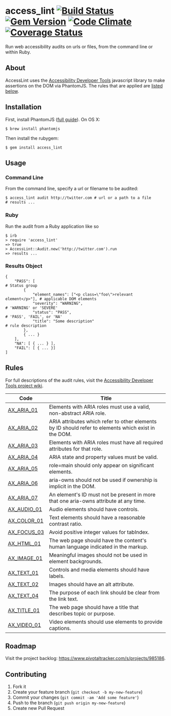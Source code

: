 # access_lint [![Build Status](https://travis-ci.org/accesslint/access_lint.svg)](https://travis-ci.org/accesslint/access_lint) [![Gem Version](https://badge.fury.io/rb/access_lint.svg)](http://badge.fury.io/rb/access_lint) [![Code Climate](https://codeclimate.com/repos/52c4c7ca6956804bb2000905/badges/5a971515dcfd43cf57e1/gpa.svg)](https://codeclimate.com/repos/52c4c7ca6956804bb2000905/feed) [![Coverage Status](https://coveralls.io/repos/ckundo/access_lint/badge.png?branch=master)](https://coveralls.io/r/ckundo/access_lint?branch=master)

Run web accessibility audits on urls or files, from the command line or within Ruby.

## About

AccessLint uses the [Accessibility Developer Tools](https://github.com/GoogleChrome/accessibility-developer-tools) javascript library to make assertions on the DOM via PhantomJS. The rules that are applied are [listed below](#rules).

## Installation

First, install PhantomJS ([full guide](http://phantomjs.org/)). On OS X:

    $ brew install phantomjs

Then install the rubygem:

    $ gem install access_lint

## Usage

### Command Line

From the command line, specify a url or filename to be audited:

    $ access_lint audit http://twitter.com # url or a path to a file
    # results ...

### Ruby

Run the audit from a Ruby application like so

    $ irb
    > require 'access_lint'
    => true
    > AccessLint::Audit.new('http://twitter.com').run
    => results ...

### Results Object

    {
        "PASS": [                                                           # Status group
            {
                "element_names": ["<p class=\"foo\">relevant element</p>"], # applicable DOM elements
                "severity": "WARNING",                                      # 'WARNING' or 'SEVERE'
                "status": "PASS",                                           # 'PASS', 'FAIL', or 'NA'
                "title": "Some description"                                 # rule description
            },
            { ... }
        ],
        "NA": [ { ... } ],
        "FAIL": [ { ... }]
    ]

## Rules

For full descriptions of the audit rules, visit the [Accessibility Developer Tools project wiki](https://github.com/GoogleChrome/accessibility-developer-tools/wiki/Audit-Rules).

Code                       | Title
---------------------------|----------------------------------------------------
[AX_ARIA_01][AX_ARIA_01]   | Elements with ARIA roles must use a valid, non-abstract ARIA role.
[AX_ARIA_02][AX_ARIA_02]   | ARIA attributes which refer to other elements by ID should refer to elements which exist in the DOM.
[AX_ARIA_03][AX_ARIA_03]   | Elements with ARIA roles must have all required attributes for that role.
[AX_ARIA_04][AX_ARIA_04]   | ARIA state and property values must be valid.
[AX_ARIA_05][AX_ARIA_05]   | role=main should only appear on significant elements.
[AX_ARIA_06][AX_ARIA_06]   | aria-owns should not be used if ownership is implicit in the DOM.
[AX_ARIA_07][AX_ARIA_07]   | An element's ID must not be present in more that one aria-owns attribute at any time.
[AX_AUDIO_01][AX_AUDIO_01] | Audio elements should have controls.
[AX_COLOR_01][AX_COLOR_01] | Text elements should have a reasonable contrast ratio.
[AX_FOCUS_03][AX_FOCUS_03] | Avoid positive integer values for tabIndex.
[AX_HTML_01][AX_HTML_01]   | The web page should have the content's human language indicated in the markup.
[AX_IMAGE_01][AX_IMAGE_01] | Meaningful images should not be used in element backgrounds.
[AX_TEXT_01][AX_TEXT_01]   | Controls and media elements should have labels.
[AX_TEXT_02][AX_TEXT_02]   | Images should have an alt attribute.
[AX_TEXT_04][AX_TEXT_04]   | The purpose of each link should be clear from the link text.
[AX_TITLE_01][AX_TITLE_01] | The web page should have a title that describes topic or purpose.
[AX_VIDEO_01][AX_VIDEO_01] | Video elements should use <track> elements to provide captions.

[AX_ARIA_01]: https://github.com/GoogleChrome/accessibility-developer-tools/wiki/Audit-Rules#ax_aria_01
[AX_ARIA_02]: https://github.com/GoogleChrome/accessibility-developer-tools/wiki/Audit-Rules#ax_aria_02
[AX_ARIA_03]: https://github.com/GoogleChrome/accessibility-developer-tools/wiki/Audit-Rules#ax_aria_03
[AX_ARIA_04]: https://github.com/GoogleChrome/accessibility-developer-tools/wiki/Audit-Rules#ax_aria_04
[AX_ARIA_05]: https://github.com/GoogleChrome/accessibility-developer-tools/wiki/Audit-Rules#ax_aria_05
[AX_ARIA_06]: https://github.com/GoogleChrome/accessibility-developer-tools/wiki/Audit-Rules#ax_aria_06
[AX_ARIA_07]: https://github.com/GoogleChrome/accessibility-developer-tools/wiki/Audit-Rules#ax_aria_07
[AX_AUDIO_01]: https://github.com/GoogleChrome/accessibility-developer-tools/wiki/Audit-Rules#ax_audio_01
[AX_COLOR_01]: https://github.com/GoogleChrome/accessibility-developer-tools/wiki/Audit-Rules#ax_color_01
[AX_FOCUS_03]: https://github.com/GoogleChrome/accessibility-developer-tools/wiki/Audit-Rules#ax_focus_03
[AX_HTML_01]: https://github.com/GoogleChrome/accessibility-developer-tools/wiki/Audit-Rules#ax_html_01
[AX_IMAGE_01]: https://github.com/GoogleChrome/accessibility-developer-tools/wiki/Audit-Rules#ax_image_01
[AX_TEXT_01]: https://github.com/GoogleChrome/accessibility-developer-tools/wiki/Audit-Rules#ax_text_01
[AX_TEXT_02]: https://github.com/GoogleChrome/accessibility-developer-tools/wiki/Audit-Rules#ax_text_02
[AX_TEXT_04]: https://github.com/GoogleChrome/accessibility-developer-tools/wiki/Audit-Rules#ax_text_04
[AX_TITLE_01]: https://github.com/GoogleChrome/accessibility-developer-tools/wiki/Audit-Rules#ax_title_01
[AX_VIDEO_01]: https://github.com/GoogleChrome/accessibility-developer-tools/wiki/Audit-Rules#ax_video_01

## Roadmap

Visit the project backlog: <https://www.pivotaltracker.com/s/projects/985186>.

## Contributing

1. Fork it
2. Create your feature branch (`git checkout -b my-new-feature`)
3. Commit your changes (`git commit -am 'Add some feature'`)
4. Push to the branch (`git push origin my-new-feature`)
5. Create new Pull Request
